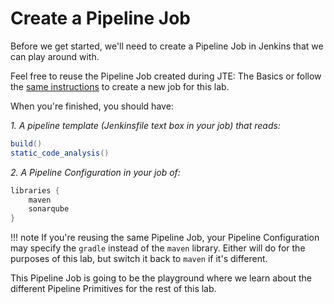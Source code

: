 # Create a Pipeline Job

Before we get started, we'll need to create a Pipeline Job in Jenkins that we can play around with.

Feel free to reuse the Pipeline Job created during JTE: The Basics or follow the [same instructions](../jte-the-basics/2-pipeline-job.md) to create a new job for this lab.

When you're finished, you should have:

*1. A pipeline template (Jenkinsfile text box in your job) that reads:*

``` groovy
build()
static_code_analysis()
```

*2. A Pipeline Configuration in your job of:*

``` groovy
libraries {
    maven
    sonarqube
}
```

!!! note
    If you're reusing the same Pipeline Job, your Pipeline Configuration may specify the `gradle` instead of the `maven` library. Either will do for the purposes of this lab, but switch it back to `maven` if it's different.

This Pipeline Job is going to be the playground where we learn about the different Pipeline Primitives for the rest of this lab.
